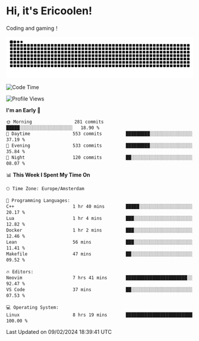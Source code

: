 # Hi, it's Ericoolen!
Coding and gaming！

<picture>
  <source media="(prefers-color-scheme: dark)" srcset="https://raw.githubusercontent.com/Eric-Song-Nop/Eric-Song-Nop/output/github-contribution-grid-snake-dark.svg">
  <source media="(prefers-color-scheme: light)" srcset="https://raw.githubusercontent.com/Eric-Song-Nop/Eric-Song-Nop/output/github-contribution-grid-snake.svg">
  <img alt="github contribution grid snake animation" src="https://raw.githubusercontent.com/Eric-Song-Nop/Eric-Song-Nop/output/github-contribution-grid-snake.svg">
</picture>

<!--START_SECTION:waka-->
![Code Time](http://img.shields.io/badge/Code%20Time-1%2C175%20hrs%2011%20mins-blue)

![Profile Views](http://img.shields.io/badge/Profile%20Views-9-blue)

**I'm an Early 🐤** 

```text
🌞 Morning                281 commits         █████░░░░░░░░░░░░░░░░░░░░   18.90 % 
🌆 Daytime                553 commits         █████████░░░░░░░░░░░░░░░░   37.19 % 
🌃 Evening                533 commits         █████████░░░░░░░░░░░░░░░░   35.84 % 
🌙 Night                  120 commits         ██░░░░░░░░░░░░░░░░░░░░░░░   08.07 % 
```


📊 **This Week I Spent My Time On** 

```text
🕑︎ Time Zone: Europe/Amsterdam

💬 Programming Languages: 
C++                      1 hr 40 mins        █████░░░░░░░░░░░░░░░░░░░░   20.17 % 
Lua                      1 hr 4 mins         ███░░░░░░░░░░░░░░░░░░░░░░   12.82 % 
Docker                   1 hr 2 mins         ███░░░░░░░░░░░░░░░░░░░░░░   12.46 % 
Lean                     56 mins             ███░░░░░░░░░░░░░░░░░░░░░░   11.41 % 
Makefile                 47 mins             ██░░░░░░░░░░░░░░░░░░░░░░░   09.52 % 

🔥 Editors: 
Neovim                   7 hrs 41 mins       ███████████████████████░░   92.47 % 
VS Code                  37 mins             ██░░░░░░░░░░░░░░░░░░░░░░░   07.53 % 

💻 Operating System: 
Linux                    8 hrs 19 mins       █████████████████████████   100.00 % 
```


 Last Updated on 09/02/2024 18:39:41 UTC
<!--END_SECTION:waka-->
